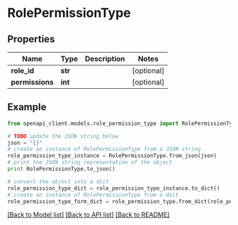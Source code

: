 # RolePermissionType


## Properties
Name | Type | Description | Notes
------------ | ------------- | ------------- | -------------
**role_id** | **str** |  | [optional] 
**permissions** | **int** |  | [optional] 

## Example

```python
from openapi_client.models.role_permission_type import RolePermissionType

# TODO update the JSON string below
json = "{}"
# create an instance of RolePermissionType from a JSON string
role_permission_type_instance = RolePermissionType.from_json(json)
# print the JSON string representation of the object
print RolePermissionType.to_json()

# convert the object into a dict
role_permission_type_dict = role_permission_type_instance.to_dict()
# create an instance of RolePermissionType from a dict
role_permission_type_form_dict = role_permission_type.from_dict(role_permission_type_dict)
```
[[Back to Model list]](../README.md#documentation-for-models) [[Back to API list]](../README.md#documentation-for-api-endpoints) [[Back to README]](../README.md)


